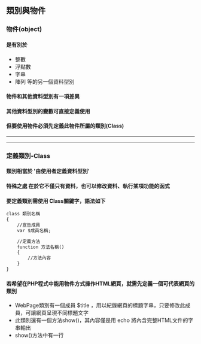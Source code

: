 ## 類別與物件

### 物件(object)
#### 是有別於
* 整數
* 浮點數
* 字串
* 陣列 等的另一個資料型別

#### 物件和其他資料型別有一項差異
#### 其他資料型別的變數可直接定義使用
#### 但要使用物件必須先定義此物件所屬的類別(Class)

***
***

### 定義類別-Class
#### 類別相當於 '由使用者定義資料型別'
#### 特殊之處 在於它不僅只有資料，也可以修改資料、執行某項功能的函式

#### 要定義類別需使用 Class關鍵字，語法如下
```html
class 類別名稱
{
	//宣告成員
	var $成員名稱;

	//定義方法
	function 方法名稱()
	{
		//方法內容
	}
}
```
#### 若希望在PHP程式中能用物件方式操作HTML網頁，就需先定義一個可代表網頁的類別
* WebPage類別有一個成員 $title ，用以紀錄網頁的標題字串，只要修改此成員，可讓網頁呈現不同標題文字
* 此類別還有一個方法show()，其內容僅是用 echo 將內含完整HTML文件的字串輸出
* show()方法中有一行 <title>$tihs->title</title> ，其中$tihs->title 是在方法中存取成員的特殊表示法
```
<?php
	//定義類別，類別名稱為 WebPage
	class WebPage
	{
		//儲存網頁標題成員
		var $title;

		//顯示網頁的方法
		function show()
		{
			//用heredoc語法定義的網頁內容
			echo <<< HTML_TEXT
			<!DOCTYPE html>
			<html>
			<head>
			<title>$tihs->title</title>
			</head>
			<body>
				<p>WebPage 類別</p>
			</body>
			</html>
	HTML_TEXT;		
		}
	}
	//整個類別定義都放在一對大括弧中
?>
```

***
***

### 使用物件	
* 定義好類別，即可用它產生物件，並使用其方法操作物件

### 產生物件
#### 要產生物件需使用 new 指令，語法如下
```
$物件名稱 = new 類別名稱();
```
#### 類別是一種 '自訂的資料型別' ，定義好類別後，可用它產生物件變數，物件也是變數，其命名規則與一班變數相同
#### 例如用上方WebPage類別產生物件，可寫成
```
$obj1 = new WebPage();
$obj2 = new WebPage();
```
#### 兩個整數變數就算其值相同，但也是各自獨立的兩個變數
#### 其成員的值可各不相同，也可隨意呼叫不同方法 '操作' 物件

### 存取成員及呼叫方法
#### 要用物件變數存取成員或呼叫方法，需使用 -> 運算子，後面接上成員名稱或要呼叫的方法名稱，如：
```
//將 $obj 物件的 title 成員值設為"新標題"
$obj -> title = "新標題";
//以 $obj 物件呼叫show()方法
$obj -> show();
```
#### 存取成員時須注意，只需指定成員名稱即可，無須加上 $ 符號
#### 若寫成 $obj -> $title 會視為錯誤
